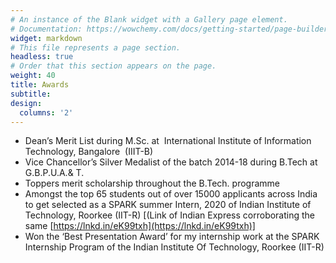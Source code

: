 ```yaml
---
# An instance of the Blank widget with a Gallery page element.
# Documentation: https://wowchemy.com/docs/getting-started/page-builder/
widget: markdown
# This file represents a page section.
headless: true
# Order that this section appears on the page.
weight: 40
title: Awards
subtitle:
design:
  columns: '2'
---
```

- Dean’s Merit List during M.Sc. at  International Institute of Information Technology, Bangalore  (IIIT-B)
- Vice Chancellor’s Silver Medalist of the batch 2014-18 during B.Tech at G.B.P.U.A.& T.
- Toppers merit scholarship throughout the B.Tech. programme 
- Amongst the top 65 students out of over 15000 applicants across India to get selected as a SPARK summer Intern, 2020 of Indian Institute of Technology, Roorkee (IIT-R) [(Link of Indian Express corroborating the same [https://lnkd.in/eK99txh](https://lnkd.in/eK99txh)]
- Won the ‘Best Presentation Award’ for my internship work at the SPARK Internship Program of the Indian Institute Of Technology, Roorkee (IIT-R)
